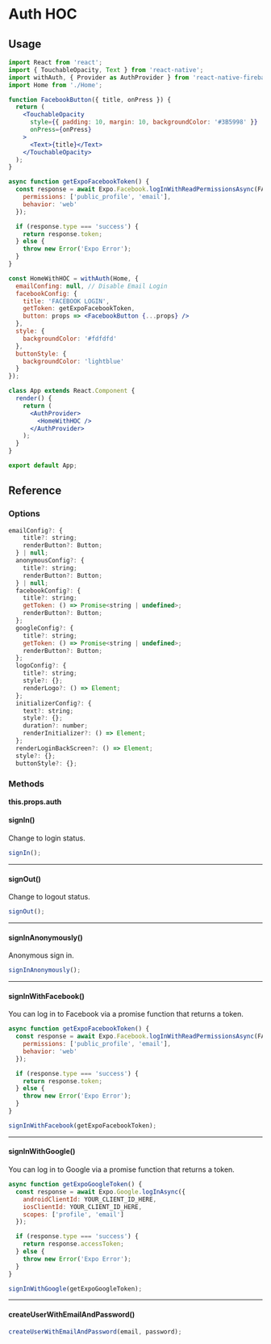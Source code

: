 # Auth HOC

## Usage

```jsx
import React from 'react';
import { TouchableOpacity, Text } from 'react-native';
import withAuth, { Provider as AuthProvider } from 'react-native-firebase-auth-hoc';
import Home from './Home';

function FacebookButton({ title, onPress }) {
  return (
    <TouchableOpacity
      style={{ padding: 10, margin: 10, backgroundColor: '#3B5998' }}
      onPress={onPress}
    >
      <Text>{title}</Text>
    </TouchableOpacity>
  );
}

async function getExpoFacebookToken() {
  const response = await Expo.Facebook.logInWithReadPermissionsAsync(FACEBOOK_APP_ID, {
    permissions: ['public_profile', 'email'],
    behavior: 'web'
  });

  if (response.type === 'success') {
    return response.token;
  } else {
    throw new Error('Expo Error');
  }
}

const HomeWithHOC = withAuth(Home, {
  emailConfing: null, // Disable Email Login
  facebookConfig: {
    title: 'FACEBOOK LOGIN',
    getToken: getExpoFacebookToken,
    button: props => <FacebookButton {...props} />
  },
  style: {
    backgroundColor: '#fdfdfd'
  },
  buttonStyle: {
    backgroundColor: 'lightblue'
  }
});

class App extends React.Component {
  render() {
    return (
      <AuthProvider>
        <HomeWithHOC />
      </AuthProvider>
    );
  }
}

export default App;
```

## Reference

### Options

```javascript
emailConfig?: {
    title?: string;
    renderButton?: Button;
  } | null;
  anonymousConfig?: {
    title?: string;
    renderButton?: Button;
  } | null;
  facebookConfig?: {
    title?: string;
    getToken: () => Promise<string | undefined>;
    renderButton?: Button;
  };
  googleConfig?: {
    title?: string;
    getToken: () => Promise<string | undefined>;
    renderButton?: Button;
  };
  logoConfig?: {
    title?: string;
    style?: {};
    renderLogo?: () => Element;
  };
  initializerConfig?: {
    text?: string;
    style?: {};
    duration?: number;
    renderInitializer?: () => Element;
  };
  renderLoginBackScreen?: () => Element;
  style?: {};
  buttonStyle?: {};
```

### Methods

**this.props.auth**

#### signIn()

Change to login status.

```javascript
signIn();
```

---

#### signOut()

Change to logout status.

```javascript
signOut();
```

---

#### signInAnonymously()

Anonymous sign in.

```javascript
signInAnonymously();
```

---

#### signInWithFacebook()

You can log in to Facebook via a promise function that returns a token.

```javascript
async function getExpoFacebookToken() {
  const response = await Expo.Facebook.logInWithReadPermissionsAsync(FACEBOOK_APP_ID, {
    permissions: ['public_profile', 'email'],
    behavior: 'web'
  });

  if (response.type === 'success') {
    return response.token;
  } else {
    throw new Error('Expo Error');
  }
}

signInWithFacebook(getExpoFacebookToken);
```

---

#### signInWithGoogle()

You can log in to Google via a promise function that returns a token.

```javascript
async function getExpoGoogleToken() {
  const response = await Expo.Google.logInAsync({
    androidClientId: YOUR_CLIENT_ID_HERE,
    iosClientId: YOUR_CLIENT_ID_HERE,
    scopes: ['profile', 'email']
  });

  if (response.type === 'success') {
    return response.accessToken;
  } else {
    throw new Error('Expo Error');
  }
}

signInWithGoogle(getExpoGoogleToken);
```

---

#### createUserWithEmailAndPassword()

```javascript
createUserWithEmailAndPassword(email, password);
```
